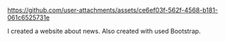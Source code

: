 https://github.com/user-attachments/assets/ce6ef03f-562f-4568-b181-061c6525731e

I created a website about news. Also created with used Bootstrap.
